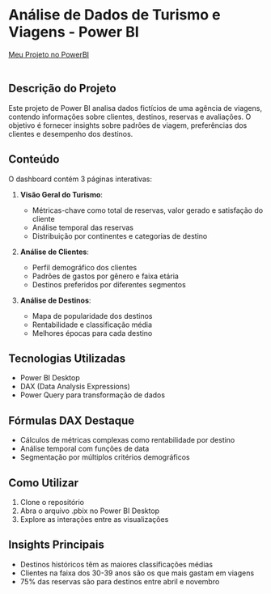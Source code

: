 # Análise de Dados de Turismo e Viagens - Power BI

<a href="https://app.powerbi.com/groups/me/reports/8c27f424-b796-447c-b078-c0ee4a80daa9/17bffd2bab8e86b51c5a?experience=power-bi" target="_blank" rel="noopener noreferrer">Meu Projeto no PowerBI</a><br><br>

## Descrição do Projeto
Este projeto de Power BI analisa dados fictícios de uma agência de viagens, contendo informações sobre clientes, destinos, reservas e avaliações. O objetivo é fornecer insights sobre padrões de viagem, preferências dos clientes e desempenho dos destinos.

## Conteúdo
O dashboard contém 3 páginas interativas:

1. **Visão Geral do Turismo**: 
   - Métricas-chave como total de reservas, valor gerado e satisfação do cliente
   - Análise temporal das reservas
   - Distribuição por continentes e categorias de destino

2. **Análise de Clientes**:
   - Perfil demográfico dos clientes
   - Padrões de gastos por gênero e faixa etária
   - Destinos preferidos por diferentes segmentos

3. **Análise de Destinos**:
   - Mapa de popularidade dos destinos
   - Rentabilidade e classificação média
   - Melhores épocas para cada destino

## Tecnologias Utilizadas
- Power BI Desktop
- DAX (Data Analysis Expressions)
- Power Query para transformação de dados

## Fórmulas DAX Destaque
- Cálculos de métricas complexas como rentabilidade por destino
- Análise temporal com funções de data
- Segmentação por múltiplos critérios demográficos

## Como Utilizar
1. Clone o repositório
2. Abra o arquivo .pbix no Power BI Desktop
3. Explore as interações entre as visualizações

## Insights Principais
- Destinos históricos têm as maiores classificações médias
- Clientes na faixa dos 30-39 anos são os que mais gastam em viagens
- 75% das reservas são para destinos entre abril e novembro
